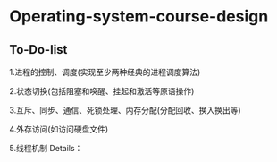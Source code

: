 # Operating-system-course-design

## To-Do-list

1.进程的控制、调度(实现至少两种经典的进程调度算法)

2.状态切换(包括阻塞和唤醒、挂起和激活等原语操作)

3.互斥、同步、通信、死锁处理、内存分配(分配回收、换入换出等)

4.外存访问(如访问硬盘文件)

5.线程机制
 Details：
